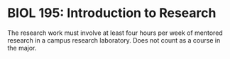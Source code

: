 # BIOL 195: Introduction to Research

The research work must involve at least four hours per week of mentored research in a campus research laboratory. Does not count as a course in the major.